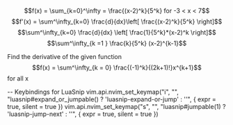 $$f(x) = \sum_{k=0}^\infty = \frac{(x-2)^k}{5^k} for -3 < x < 7$$
$$f'(x) = \sum^\infty_{k=0} \frac{d}{dx}\left[ \frac{(x-2)^k}{5^k} \right]$$
$$\sum^\infty_{k=0} \frac{d}{dx} \left[ \frac{1}{5^k}*(x-2)^k \right]$$
$$\sum^\infty_{k =1 } \frac{k}{5^k} (x-2)^{k-1}$$

Find the derivative of the given function 
$$f(x) = \sum^\infty_{k = 0} \frac{(-1)^k}{(2k+1)!}x^{k+1}$$ for all x 

-- Keybindings for LuaSnip
vim.api.nvim_set_keymap("i", "<Tab>", "luasnip#expand_or_jumpable() ? '<Plug>luasnip-expand-or-jump' : '<Tab>'", { expr = true, silent = true })
vim.api.nvim_set_keymap("s", "<Tab>", "luasnip#jumpable(1) ? '<Plug>luasnip-jump-next' : '<Tab>'", { expr = true, silent = true })
